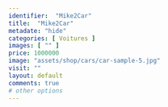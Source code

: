 ```yaml
---
identifier:  "Mike2Car"
title:  "Mike2Car"
metadate: "hide"
categories: [ Voitures ]
images: [ "" ]
price: 1000000
image: "assets/shop/cars/car-sample-5.jpg"
visit: ""
layout: default
comments: true
# other options
---
```


